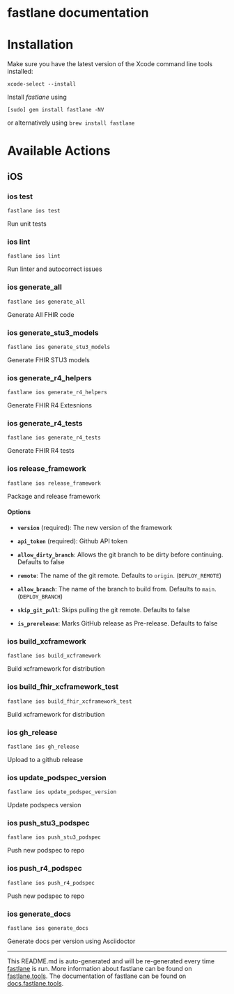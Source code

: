 fastlane documentation
================
# Installation

Make sure you have the latest version of the Xcode command line tools installed:

```
xcode-select --install
```

Install _fastlane_ using
```
[sudo] gem install fastlane -NV
```
or alternatively using `brew install fastlane`

# Available Actions
## iOS
### ios test
```
fastlane ios test
```
Run unit tests
### ios lint
```
fastlane ios lint
```
Run linter and autocorrect issues
### ios generate_all
```
fastlane ios generate_all
```
Generate All FHIR code
### ios generate_stu3_models
```
fastlane ios generate_stu3_models
```
Generate FHIR STU3 models
### ios generate_r4_helpers
```
fastlane ios generate_r4_helpers
```
Generate FHIR R4 Extesnions
### ios generate_r4_tests
```
fastlane ios generate_r4_tests
```
Generate FHIR R4 tests
### ios release_framework
```
fastlane ios release_framework
```
Package and release framework

#### Options

 * **`version`** (required): The new version of the framework

 * **`api_token`** (required): Github API token

 * **`allow_dirty_branch`**: Allows the git branch to be dirty before continuing. Defaults to false

 * **`remote`**: The name of the git remote. Defaults to `origin`. (`DEPLOY_REMOTE`)

 * **`allow_branch`**: The name of the branch to build from. Defaults to `main`. (`DEPLOY_BRANCH`)

 * **`skip_git_pull`**: Skips pulling the git remote. Defaults to false

 * **`is_prerelease`**: Marks GitHub release as Pre-release. Defaults to false
### ios build_xcframework
```
fastlane ios build_xcframework
```
Build xcframework for distribution
### ios build_fhir_xcframework_test
```
fastlane ios build_fhir_xcframework_test
```
Build xcframework for distribution
### ios gh_release
```
fastlane ios gh_release
```
Upload to a github release
### ios update_podspec_version
```
fastlane ios update_podspec_version
```
Update podspecs version
### ios push_stu3_podspec
```
fastlane ios push_stu3_podspec
```
Push new podspec to repo
### ios push_r4_podspec
```
fastlane ios push_r4_podspec
```
Push new podspec to repo
### ios generate_docs
```
fastlane ios generate_docs
```
Generate docs per version using Asciidoctor

----

This README.md is auto-generated and will be re-generated every time [fastlane](https://fastlane.tools) is run.
More information about fastlane can be found on [fastlane.tools](https://fastlane.tools).
The documentation of fastlane can be found on [docs.fastlane.tools](https://docs.fastlane.tools).
